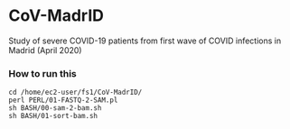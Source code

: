 # CoV-MadrID
Study of severe COVID-19 patients from first wave of COVID infections in Madrid (April 2020)

### How to run this
```
cd /home/ec2-user/fs1/CoV-MadrID/
perl PERL/01-FASTQ-2-SAM.pl
sh BASH/00-sam-2-bam.sh
sh BASH/01-sort-bam.sh
```
